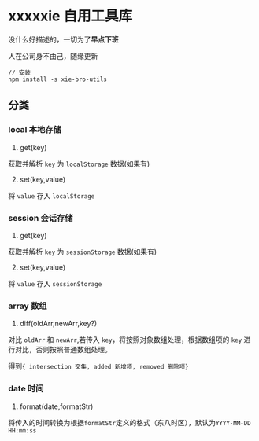 # xxxxxie 自用工具库

没什么好描述的，一切为了**早点下班**

人在公司身不由己，随缘更新

```
// 安装
npm install -s xie-bro-utils
```

## 分类

### local 本地存储

1. get(key)

获取并解析 `key` 为 `localStorage` 数据(如果有)

2. set(key,value)

将 `value` 存入 `localStorage`

### session 会话存储

1. get(key)

获取并解析 `key` 为 `sessionStorage` 数据(如果有)

2. set(key,value)

将 `value` 存入 `sessionStorage`

### array 数组

1. diff(oldArr,newArr,key?)

对比 `oldArr` 和 `newArr`,若传入 `key`，将按照对象数组处理，根据数组项的 `key` 进行对比，否则按照普通数组处理。

得到`{ intersection 交集, added 新增项, removed 删除项}`

### date 时间

1. format(date,formatStr)

将传入的时间转换为根据`formatStr`定义的格式（东八时区），默认为`YYYY-MM-DD HH:mm:ss`
